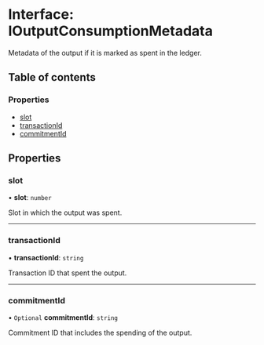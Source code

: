 # Interface: IOutputConsumptionMetadata

Metadata of the output if it is marked as spent in the ledger.

## Table of contents

### Properties

- [slot](IOutputConsumptionMetadata.md#slot)
- [transactionId](IOutputConsumptionMetadata.md#transactionid)
- [commitmentId](IOutputConsumptionMetadata.md#commitmentid)

## Properties

### slot

• **slot**: `number`

Slot in which the output was spent.

___

### transactionId

• **transactionId**: `string`

Transaction ID that spent the output.

___

### commitmentId

• `Optional` **commitmentId**: `string`

Commitment ID that includes the spending of the output.
